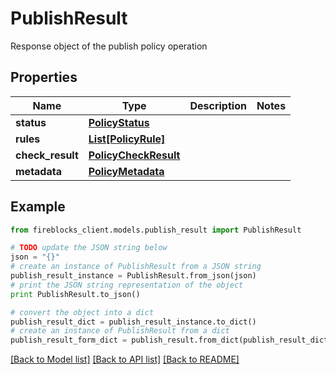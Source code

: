 # PublishResult

Response object of the publish policy operation

## Properties

Name | Type | Description | Notes
------------ | ------------- | ------------- | -------------
**status** | [**PolicyStatus**](PolicyStatus.md) |  | 
**rules** | [**List[PolicyRule]**](PolicyRule.md) |  | 
**check_result** | [**PolicyCheckResult**](PolicyCheckResult.md) |  | 
**metadata** | [**PolicyMetadata**](PolicyMetadata.md) |  | 

## Example

```python
from fireblocks_client.models.publish_result import PublishResult

# TODO update the JSON string below
json = "{}"
# create an instance of PublishResult from a JSON string
publish_result_instance = PublishResult.from_json(json)
# print the JSON string representation of the object
print PublishResult.to_json()

# convert the object into a dict
publish_result_dict = publish_result_instance.to_dict()
# create an instance of PublishResult from a dict
publish_result_form_dict = publish_result.from_dict(publish_result_dict)
```
[[Back to Model list]](../README.md#documentation-for-models) [[Back to API list]](../README.md#documentation-for-api-endpoints) [[Back to README]](../README.md)


